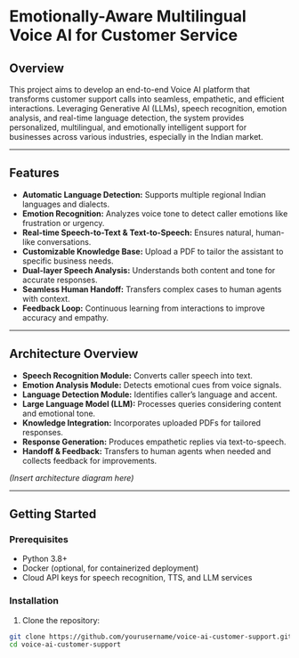 # Emotionally-Aware Multilingual Voice AI for Customer Service

## Overview
This project aims to develop an end-to-end Voice AI platform that transforms customer support calls into seamless, empathetic, and efficient interactions. Leveraging Generative AI (LLMs), speech recognition, emotion analysis, and real-time language detection, the system provides personalized, multilingual, and emotionally intelligent support for businesses across various industries, especially in the Indian market.

---

## Features
- **Automatic Language Detection:** Supports multiple regional Indian languages and dialects.
- **Emotion Recognition:** Analyzes voice tone to detect caller emotions like frustration or urgency.
- **Real-time Speech-to-Text & Text-to-Speech:** Ensures natural, human-like conversations.
- **Customizable Knowledge Base:** Upload a PDF to tailor the assistant to specific business needs.
- **Dual-layer Speech Analysis:** Understands both content and tone for accurate responses.
- **Seamless Human Handoff:** Transfers complex cases to human agents with context.
- **Feedback Loop:** Continuous learning from interactions to improve accuracy and empathy.

---

## Architecture Overview
- **Speech Recognition Module:** Converts caller speech into text.
- **Emotion Analysis Module:** Detects emotional cues from voice signals.
- **Language Detection Module:** Identifies caller’s language and accent.
- **Large Language Model (LLM):** Processes queries considering content and emotional tone.
- **Knowledge Integration:** Incorporates uploaded PDFs for tailored responses.
- **Response Generation:** Produces empathetic replies via text-to-speech.
- **Handoff & Feedback:** Transfers to human agents when needed and collects feedback for improvements.

*(Insert architecture diagram here)*

---

## Getting Started

### Prerequisites
- Python 3.8+
- Docker (optional, for containerized deployment)
- Cloud API keys for speech recognition, TTS, and LLM services

### Installation
1. Clone the repository:
```bash
git clone https://github.com/yourusername/voice-ai-customer-support.git
cd voice-ai-customer-support
